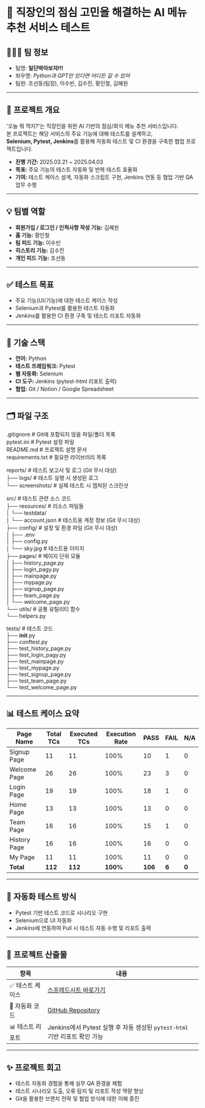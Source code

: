 # 🍱 직장인의 점심 고민을 해결하는 AI 메뉴 추천 서비스 테스트
  
## 🧑‍🤝‍🧑 팀 정보
- 팀명: **일단박아보자!!!**  
- 좌우명: _Python과 GPT만 있다면 어디든 갈 수 있어_  
- 팀원: 조선동(팀장), 이수빈, 김수진, 황인철, 김혜원

---
  
## 🎯 프로젝트 개요
'오늘 뭐 먹지?'는 직장인을 위한 AI 기반의 점심/회식 메뉴 추천 서비스입니다.  
본 프로젝트는 해당 서비스의 주요 기능에 대해 테스트를 설계하고,  
**Selenium, Pytest, Jenkins**를 활용해 자동화 테스트 및 CI 환경을 구축한 협업 프로젝트입니다.

- **진행 기간:** 2025.03.21 ~ 2025.04.03  
- **목표:** 주요 기능의 테스트 자동화 및 반복 테스트 효율화  
- **기여:** 테스트 케이스 설계, 자동화 스크립트 구현, Jenkins 연동 등 협업 기반 QA 업무 수행  
  
---
  
## 💡 팀별 역할
- **회원가입 / 로그인 / 인적사항 작성 기능:** 김혜원  
- **홈 기능:** 황인철  
- **팀 피드 기능:** 이수빈  
- **히스토리 기능:** 김수진  
- **개인 피드 기능:** 조선동
  
---
  
## ✅ 테스트 목표
- 주요 기능(UI/기능)에 대한 테스트 케이스 작성  
- Selenium과 Pytest를 활용한 테스트 자동화  
- Jenkins를 활용한 CI 환경 구축 및 테스트 리포트 자동화  
  
---
  
## 🔧 기술 스택
- **언어:** Python  
- **테스트 프레임워크:** Pytest  
- **웹 자동화:** Selenium  
- **CI 도구:** Jenkins (pytest-html 리포트 출력)  
- **협업:** Git / Notion / Google Spreadsheet 
  
---
  
## 🗂️ 파일 구조
.gitignore              # Git에 포함되지 않을 파일/폴더 목록  
pytest.ini              # Pytest 설정 파일  
README.md               # 프로젝트 설명 문서  
requirements.txt        # 필요한 라이브러리 목록  

reports/                # 테스트 보고서 및 로그 (Git 무시 대상)  
├── logs/               # 테스트 실행 시 생성된 로그  
└── screenshots/        # 실패 테스트 시 캡처된 스크린샷  

src/                    # 테스트 관련 소스 코드  
├── resources/          # 리소스 파일들  
│   └── testdata/       
│       └── account.json # 테스트용 계정 정보 (Git 무시 대상)  
├── config/             # 설정 및 환경 파일 (Git 무시 대상)  
│   ├── .env  
│   ├── config.py  
│   └── sky.jpg         # 테스트용 이미지  
├── pages/              # 페이지 단위 모듈  
│   ├── history_page.py  
│   ├── login_pagy.py  
│   ├── mainpage.py  
│   ├── mypage.py  
│   ├── signup_page.py  
│   ├── team_page.py  
│   └── welcome_page.py  
└── utils/              # 공통 유틸리티 함수  
    └── helpers.py  

tests/                  # 테스트 코드  
├── __init__.py  
├── conftest.py  
├── test_history_page.py  
├── test_login_pagy.py  
├── test_mainpage.py  
├── test_mypage.py  
├── test_signup_page.py  
├── test_team_page.py  
└── test_welcome_page.py  
  
---
  
## 📊 테스트 케이스 요약
| Page Name     | Total TCs | Executed TCs | Execution Rate | PASS | FAIL | N/A |  
|---------------|-----------|---------------|----------------|------|------|-----|  
| Signup Page   | 11        | 11            | 100%           | 10   | 1    | 0   |  
| Welcome Page  | 26        | 26            | 100%           | 23   | 3    | 0   |  
| Login Page    | 19        | 19            | 100%           | 18   | 1    | 0   |  
| Home Page     | 13        | 13            | 100%           | 13   | 0    | 0   |  
| Team Page     | 16        | 16            | 100%           | 15   | 1    | 0   |  
| History Page  | 16        | 16            | 100%           | 16   | 0    | 0   |  
| My Page       | 11        | 11            | 100%           | 11   | 0    | 0   |  
| **Total**     | **112**   | **112**       | **100%**       | **106** | **6** | **0** |  
  
---
  
## 🧪 자동화 테스트 방식
- Pytest 기반 테스트 코드로 시나리오 구현  
- Selenium으로 UI 자동화  
- Jenkins에 연동하여 Pull 시 테스트 자동 수행 및 리포트 출력  
  
---
  
## 📝 프로젝트 산출물
| 항목 | 내용 |  
|------|------|  
| ✅ 테스트 케이스 | [스프레드시트 바로가기](https://docs.google.com/spreadsheets/d/147I40EIpwn0MUDYqUeM1B9GABHnUmOLrPAJ-vThpZIo/edit?usp=sharing) |  
| 🧪 자동화 코드 | [GitHub Repository](https://github.com/won95kim/elice_automation_pj_1) |  
| 📊 테스트 리포트 | Jenkins에서 Pytest 실행 후 자동 생성된 `pytest-html` 기반 리포트 확인 가능 |
  
---
  
## ✨ 프로젝트 회고
- 테스트 자동화 경험을 통해 실무 QA 환경을 체험  
- 테스트 시나리오 도출, 오류 탐지 및 리포트 작성 역량 향상  
- Git을 활용한 브랜치 전략 및 협업 방식에 대한 이해 증진

